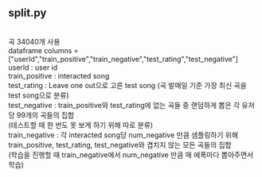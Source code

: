 ## split.py
<br>
곡 34040개 사용 <br>
dataframe columns = ["userId","train_positive","train_negative","test_rating","test_negative"]<br>
userId : user id<br>
train_positive : interacted song<br>
test_rating : Leave one out으로 고른 test song (곡 발매일 기준 가장 최신 곡을 test song으로 분류)<br>
test_negative : train_positive와 test_rating에 없는 곡들 중 랜덤하게 뽑은 각 유저당 99개의 곡들의 집합<br>
(테스트할 때 한 번도 못 보게 하기 위해 따로 분류) <br>
train_negative : 각 interacted song당 num_negative 만큼 샘플링하기 위해 train_positive, test_rating, test_negative와 겹치지 않는 모든 곡들의 집합 <br>
(학습을 진행할 때 train_negative에서 num_negative 만큼 매 에폭마다 뽑아주면서 학습)

